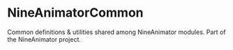 NineAnimatorCommon
=====

Common definitions & utilities shared among NineAnimator modules. Part of the NineAnimator project.
